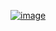 [![image](https://github.com/user-attachments/assets/5b382235-4d58-43da-98d0-8b539b7521ea)](https://youtu.be/Rwfl1SYjX2M?si=NvuZn0kdV2XRrshU)
